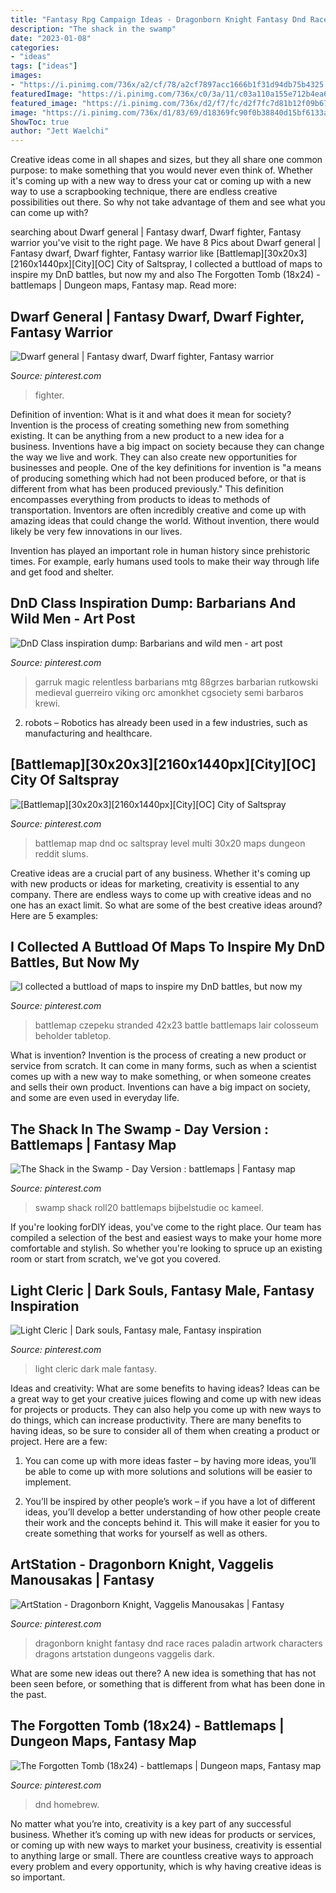 ```yaml
---
title: "Fantasy Rpg Campaign Ideas - Dragonborn Knight Fantasy Dnd Race Races Paladin Artwork Characters Dragons Artstation Dungeons Vaggelis Dark"
description: "The shack in the swamp"
date: "2023-01-08"
categories:
- "ideas"
tags: ["ideas"]
images:
- "https://i.pinimg.com/736x/a2/cf/78/a2cf7897acc1666b1f31d94db75b4325.jpg"
featuredImage: "https://i.pinimg.com/736x/c0/3a/11/c03a110a155e712b4ea6c0c50b4d5e61.jpg"
featured_image: "https://i.pinimg.com/736x/d2/f7/fc/d2f7fc7d81b12f09b6780eb05fc23880.jpg"
image: "https://i.pinimg.com/736x/d1/83/69/d18369fc90f0b38840d15bf6133abb0e.jpg"
ShowToc: true
author: "Jett Waelchi"
---
```



Creative ideas come in all shapes and sizes, but they all share one common purpose: to make something that you would never even think of. Whether it's coming up with a new way to dress your cat or coming up with a new way to use a scrapbooking technique, there are endless creative possibilities out there. So why not take advantage of them and see what you can come up with?

	

		
searching about Dwarf general | Fantasy dwarf, Dwarf fighter, Fantasy warrior you've visit to the right page. We have 8 Pics about Dwarf general | Fantasy dwarf, Dwarf fighter, Fantasy warrior like [Battlemap][30x20x3][2160x1440px][City][OC] City of Saltspray, I collected a buttload of maps to inspire my DnD battles, but now my and also The Forgotten Tomb (18x24) - battlemaps | Dungeon maps, Fantasy map. Read more:
		
    
## Dwarf General | Fantasy Dwarf, Dwarf Fighter, Fantasy Warrior

<img loading=lazy src="https://i.pinimg.com/736x/d1/83/69/d18369fc90f0b38840d15bf6133abb0e.jpg" onerror="this.onerror=null;this.src='https://tse2.mm.bing.net/th?id=OIP.ea1TZPD8DMhvE1q4K_9iaQAAAA&amp;pid=15.1';" alt="Dwarf general | Fantasy dwarf, Dwarf fighter, Fantasy warrior">

_Source: pinterest.com_

>fighter. 

	

Definition of invention: What is it and what does it mean for society?
Invention is the process of creating something new from something existing. It can be anything from a new product to a new idea for a business. Inventions have a big impact on society because they can change the way we live and work. They can also create new opportunities for businesses and people.
One of the key definitions for invention is "a means of producing something which had not been produced before, or that is different from what has been produced previously." This definition encompasses everything from products to ideas to methods of transportation. Inventors are often incredibly creative and come up with amazing ideas that could change the world. Without invention, there would likely be very few innovations in our lives.

Invention has played an important role in human history since prehistoric times. For example, early humans used tools to make their way through life and get food and shelter.

    
## DnD Class Inspiration Dump: Barbarians And Wild Men - Art Post

<img loading=lazy src="https://i.pinimg.com/736x/60/14/ef/6014ef92ff905073af937ac37d908e21.jpg" onerror="this.onerror=null;this.src='https://tse1.mm.bing.net/th?id=OIP.lW_ngMruxp8HYcpgjjUd5AHaJ1&amp;pid=15.1';" alt="DnD Class inspiration dump: Barbarians and wild men - art post">

_Source: pinterest.com_

>garruk magic relentless barbarians mtg 88grzes barbarian rutkowski medieval guerreiro viking orc amonkhet cgsociety semi barbaros krewi. 

	

2. robots – Robotics has already been used in a few industries, such as manufacturing and healthcare.

    
## [Battlemap][30x20x3][2160x1440px][City][OC] City Of Saltspray

<img loading=lazy src="https://i.pinimg.com/736x/00/14/2a/00142a0c6abf49a87f50668e43fd8cca.jpg" onerror="this.onerror=null;this.src='https://tse4.mm.bing.net/th?id=OIP.m31Bp_-W8T1LOdFjpgArtwAAAA&amp;pid=15.1';" alt="[Battlemap][30x20x3][2160x1440px][City][OC] City of Saltspray">

_Source: pinterest.com_

>battlemap map dnd oc saltspray level multi 30x20 maps dungeon reddit slums. 

	

Creative ideas are a crucial part of any business. Whether it's coming up with new products or ideas for marketing, creativity is essential to any company. There are endless ways to come up with creative ideas and no one has an exact limit. So what are some of the best creative ideas around? Here are 5 examples: 

    
## I Collected A Buttload Of Maps To Inspire My DnD Battles, But Now My

<img loading=lazy src="https://i.pinimg.com/736x/11/b4/62/11b462b17b961d0e032e62bb24b93e93.jpg" onerror="this.onerror=null;this.src='https://tse1.mm.bing.net/th?id=OIP.OlNzPRCAo1XUskREZt5UawHaED&amp;pid=15.1';" alt="I collected a buttload of maps to inspire my DnD battles, but now my">

_Source: pinterest.com_

>battlemap czepeku stranded 42x23 battle battlemaps lair colosseum beholder tabletop. 

	

What is invention?
Invention is the process of creating a new product or service from scratch. It can come in many forms, such as when a scientist comes up with a new way to make something, or when someone creates and sells their own product. Inventions can have a big impact on society, and some are even used in everyday life.

    
## The Shack In The Swamp - Day Version : Battlemaps | Fantasy Map

<img loading=lazy src="https://i.pinimg.com/736x/d2/f7/fc/d2f7fc7d81b12f09b6780eb05fc23880.jpg" onerror="this.onerror=null;this.src='https://tse1.mm.bing.net/th?id=OIP._A73REsPWCU5mpjHqMH_IgHaKe&amp;pid=15.1';" alt="The Shack in the Swamp - Day Version : battlemaps | Fantasy map">

_Source: pinterest.com_

>swamp shack roll20 battlemaps bijbelstudie oc kameel. 

	

If you're looking forDIY ideas, you've come to the right place. Our team has compiled a selection of the best and easiest ways to make your home more comfortable and stylish. So whether you're looking to spruce up an existing room or start from scratch, we've got you covered.

    
## Light Cleric | Dark Souls, Fantasy Male, Fantasy Inspiration

<img loading=lazy src="https://i.pinimg.com/736x/a2/cf/78/a2cf7897acc1666b1f31d94db75b4325.jpg" onerror="this.onerror=null;this.src='https://tse2.mm.bing.net/th?id=OIP.qxk16W152atBGbdJSm7xsgAAAA&amp;pid=15.1';" alt="Light Cleric | Dark souls, Fantasy male, Fantasy inspiration">

_Source: pinterest.com_

>light cleric dark male fantasy. 

	

Ideas and creativity: What are some benefits to having ideas?
Ideas can be a great way to get your creative juices flowing and come up with new ideas for projects or products. They can also help you come up with new ways to do things, which can increase productivity. There are many benefits to having ideas, so be sure to consider all of them when creating a product or project. Here are a few: 
1. You can come up with more ideas faster – by having more ideas, you’ll be able to come up with more solutions and solutions will be easier to implement.

2. You’ll be inspired by other people’s work – if you have a lot of different ideas, you’ll develop a better understanding of how other people create their work and the concepts behind it. This will make it easier for you to create something that works for yourself as well as others.

    
## ArtStation - Dragonborn Knight, Vaggelis Manousakas | Fantasy

<img loading=lazy src="https://i.pinimg.com/736x/c0/3a/11/c03a110a155e712b4ea6c0c50b4d5e61.jpg" onerror="this.onerror=null;this.src='https://tse4.mm.bing.net/th?id=OIP.Kc3a7D5eIhwT4zP47P2xuwHaKX&amp;pid=15.1';" alt="ArtStation - Dragonborn Knight, Vaggelis Manousakas | Fantasy">

_Source: pinterest.com_

>dragonborn knight fantasy dnd race races paladin artwork characters dragons artstation dungeons vaggelis dark. 

	

What are some new ideas out there?
A new idea is something that has not been seen before, or something that is different from what has been done in the past.

    
## The Forgotten Tomb (18x24) - Battlemaps | Dungeon Maps, Fantasy Map

<img loading=lazy src="https://i.pinimg.com/736x/c7/4c/b9/c74cb9a56da747c6bb8f3a364837a9ca.jpg" onerror="this.onerror=null;this.src='https://tse4.mm.bing.net/th?id=OIP.pZojuY2vGy0pbMSn7dIyqgHaJ3&amp;pid=15.1';" alt="The Forgotten Tomb (18x24) - battlemaps | Dungeon maps, Fantasy map">

_Source: pinterest.com_

>dnd homebrew. 

	

No matter what you’re into, creativity is a key part of any successful business. Whether it’s coming up with new ideas for products or services, or coming up with new ways to market your business, creativity is essential to anything large or small. There are countless creative ways to approach every problem and every opportunity, which is why having creative ideas is so important.


